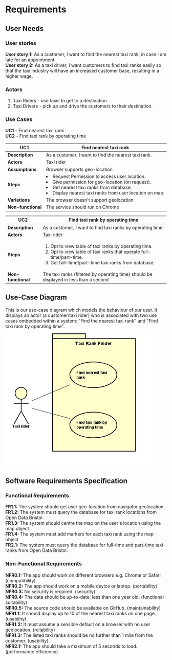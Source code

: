 # Requirements

## User Needs

### User stories
**User story 1:** As a customer, I want to find the nearest taxi rank, in case I am late for an appointment. <br>
**User story 2:** As a taxi driver, I want customers to find taxi ranks easily so that the taxi industry will have an increased customer base, resulting in a higher wage.

### Actors
1) Taxi Riders - use taxis to get to a destination. 
2) Taxi Drivers - pick up and drive the customers to their destination.

### Use Cases
**UC1** - Find nearest taxi rank <br>
**UC2** - Find taxi rank by operating time

| UC1 | Find nearest taxi rank | 
| -------------------------------------- | ------------------- |
| **Description** | As a customer, I want to find the nearest taxi rank. |
| **Actors** | Taxi rider |
| **Assumptions** | Browser supports geo-location </td></tr> |
| **Steps**       | <li> Request Permission to access user location.</li><li>Give permission for geo-location (on request). </li><li>Get nearest taxi ranks from database.</li><li>Display nearest taxi ranks from user location on map. </li>|
| **Variations** | The browser doesn't support geolocation |
| **Non-functional** | The service should run on Chrome |

| UC2 | Find taxi rank by operating time | 
| -------------------------------------- | ------------------- |
| **Description** | As a customer, I want to find taxi ranks by operating time.  |
| **Actors** | Taxi rider |
| **Steps**       | <ol><li>Opt to view table of taxi ranks by operating time.</li><li>Opt to view table of taxi ranks that operate full-time/part-time.</li><li> Get full-time/part-time taxi ranks from database.</li>|
| **Non-functional** | The taxi ranks (filtered by operating time) should be displayed in less than a second|

## Use-Case Diagram
This is our use-case diagram which models the behaviour of our user. It displays an actor (a customer/taxi rider) who is associated with two use cases embedded within a system: "Find the nearest taxi rank" and "Find taxi rank by operating time".
![Insert your Use-Case Diagram Here](images/use-case.png)

## Software Requirements Specification
### Functional Requirements
**FR1.1:** The system should get user geo-location from navigator.geolocation. <br>
**FR1.2:** The system must query the database for taxi rank locations from Open Data Bristol. <br>
**FR1.3:** The system should centre the map on the user's location using the map object. <br>
**FR1.4:** The system must add markers for each taxi rank using the map object. <br>
**FR2.1:** The system must query the database for full-time and part-time taxi ranks from Open Data Bristol.  <br>

### Non-Functional Requirements
**NFR0.1:** The app should work on different browsers e.g. Chrome or Safari (compatibility) <br>
**NFR0.2:** The app should work on a mobile device or laptop. (portability) <br>
**NFR0.3:** No security is required. (security) <br>
**NFR0.4:** The data should be up-to-date; less than one year old. (functional suitability) <br>
**NFR0.5:** The source code should be available on GitHub. (maintainability) <br>
**NFR1.1:** It should display up to 10 of the nearest taxi ranks on one page. (usability) <br>
**NFR1.2:** It must assume a sensible default on a browser with no user geolocation. (reliability) <br>
**NFR1.3:** The listed taxi ranks should be no further than 1 mile from the customer. (usability) <br>
**NFR2.1:** The app should take a maximum of 5 seconds to load. (performance efficiency) <br>
